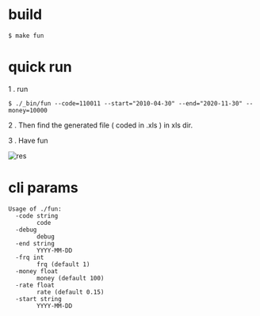 # build

```
$ make fun
```

# quick run

1 . run

```
$ ./_bin/fun --code=110011 --start="2010-04-30" --end="2020-11-30" --money=10000
```

2 . Then find the generated file ( coded in .xls ) in xls dir.

3 . Have fun

![res](https://ftp.bmp.ovh/imgs/2021/01/3391dfb1032bef2c.png)

# cli params

```
Usage of ./fun:
  -code string
    	code
  -debug
    	debug
  -end string
    	YYYY-MM-DD
  -frq int
    	frq (default 1)
  -money float
    	money (default 100)
  -rate float
    	rate (default 0.15)
  -start string
    	YYYY-MM-DD
```

